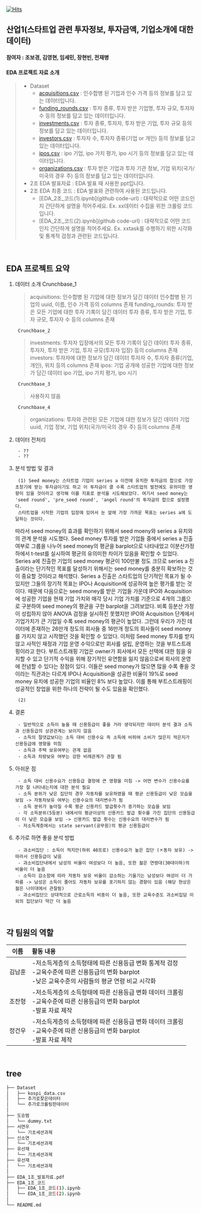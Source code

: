 [![Hits](https://hits.seeyoufarm.com/api/count/incr/badge.svg?url=https%3A%2F%2Fgithub.com%2FDataScience-Lab-Yonsei%2F9th_EDA%2F1%25E1%2584%258C%25E1%2585%25A9&count_bg=%2379C83D&title_bg=%23555555&icon=&icon_color=%23E7E7E7&title=hits&edge_flat=false)](https://hits.seeyoufarm.com)



## 산업1(스타트업 관련 투자정보, 투자금액, 기업소개에 대한 데이터)
#### 참여자 : 조보경, 김영현, 임세민, 장현빈, 전재병
#### EDA 프로젝트 자료 소개
> * Dataset
>   * [acquisitions.csv](url) : 인수합병 된 기업과 인수 가격 등의 정보를 담고 있는 데이터입니다.
>   * [funding_rounds.csv](url) : 투자 종류, 투자 받은 기업명, 투자 규모, 투자자 수 등의 정보를 담고 있는 데이터입니다.
>   * [investments.csv](url) : 투자 종류, 투자자, 투자 받은 기업, 투자 규모 등의 정보를 담고 있는 데이터입니다.
>   * [investors.csv](url) : 투자자 수, 투자자 종류(기업 or 개인) 등의 정보를 담고 있는 데이터입니다.
>   * [ipos.csv](url) : ipo 기업, ipo 가치 평가, ipo 시기 등의 정보를 담고 있는 데이터입니다.
>   * [organizations.csv](url) : 투자 받은 기업과 투자 기관 정보, 기업 위치(국가/미국의 경우 주) 등의 정보를 담고 있는 데이터입니다.
> * 2조 EDA 발표자료 : EDA 발표 때 사용한 ppt입니다.
> * 2조 EDA 최종 코드 : EDA 발표와 관련하여 사용된 코드입니다.
>   * [EDA_2조_코드(1).ipynb](github code-url) : 대략적으로 어떤 코드인지 간단하게 설명을 적어주세요. Ex. xx데이터 수집을 위한 크롤링 코드입니다.
>   * [EDA_2조_코드(2).ipynb](github code-url) : 대략적으로 어떤 코드인지 간단하게 설명을 적어주세요. Ex. xxtask를 수행하기 위한 시각화 및 통계적 검정과 관련된 코드입니다.
<br>



## EDA 프로젝트 요약

1. 데이터 소개
        Crunchbase_1
	> acquisitions: 인수합병 된 기업에 대한 정보가 담긴 데이터
                        인수합병 된 기업의 uuid, 이름, 인수 가격 등의 columns 존재
	> funding_rounds: 투자 받은 모든 기업에 대한 투자 기록이 담긴 데이터
                          투자 종류, 투자 받은 기업, 투자 규모, 투자자 수 등의 columns 존재

        Crunchbase_2
	> investments: 투자자 입장에서의 모든 투자 기록이 담긴 데이터
                       투자 종류, 투자자, 투자 받은 기업, 투자 규모(투자자 입장) 등의 columns 존재
	> investors: 투자자에 대한 정보가 담긴 데이터
                     투자자 수, 투자자 종류(기업, 개인), 위치 등의 columns 존재
	> ipos: 기업 공개에 성공한 기업에 대한 정보가 담긴 데이터
                ipo 기업, ipo 가치 평가, ipo 시기

        Crunchbase_3
	> 사용하지 않음

        Crunchbase_4
	> organizations: 투자와 관련된 모든 기업에 대한 정보가 담긴 데이터
                         기업 uuid, 기업 정보, 기업 위치(국가/미국의 경우 주) 등의 columns 존재
   
2. 데이터 전처리

        - ??
        - ??
 
3. 분석 방법 및 결과
    
        (1) Seed money는 스타트업 기업이 series a 이전에 유치한 투자금의 합으로 가장 초창기에 받는 투자금이기도 하고 이 투자금이 클 수록 스타트업의 발전에도 유의미한 영향이 있을 것이라고 생각해 이를 지표로 분석을 시도해보았다. 여기서 seed money는 'seed round', 'pre_seed round', 'angel round'의 투자금의 합으로 설정했다.
        스타트업을 시작한 기업의 입장에 있어서 눈 앞에 가장 가까운 목표는 series a에 도달하는 것이다.
	따라서 seed money의 효과를 확인하기 위해서 seed moeny와 series a 유치와의 관계 분석을 시도했다.
	Seed money 투자를 받은 기업들 중에서 series a 진출 여부로 그룹을 나누어 seed money의 평균을 barplot으로 나타내었고 이분산가정 하에서 t-test를 실시하여 평균의 유의미한 차이가 있음을 확인할 수 있었다.
	Series a에 진출한 기업의 seed money 평균이 100만불 정도 크므로 series a 진출이라는 단기적인 목표를 달성하기 위해서는 seed money를 충분히 확보하는 것이 중요할 것이라고 해석했다.
        Series a 진출은 스타트업의 단기적인 목표가 될 수 있지만 그들의 장기적 목표는 IPO나 Acquisition에 성공하여 높은 평가를 받는 것이다.
	때문에 다음으로는 seed money를 받은 기업들 가운데 IPO와 Acquisition에 성공한 기업을 현재 기업 가치와 매각 당시 기업 가치를 기준으로 4개의 그룹으로 구분하여 seed money의 평균을 구한 barplot을 그려보았다.
	비록 등분산 가정이 성립하지 않아 ANOVA 검정을 실시하진 못했지만 IPO와 Acquisition 단계에서 기업가치가 큰 기업일 수록 seed money의 평균이 높았다.
        그런데 우리가 가진 데이터에 존재하는 26만개 정도의 회사들 중 16만개 정도의 회사들이 seed money를 가지지 않고 시작했던 것을 확인할 수 있었다.
	이처럼 Seed money 투자를 받지 않고 사적인 재정과 기업 운영 수익으로만 회사를 설립, 운영하는 것을 부트스트래핑이라고 한다.
	부트스트래핑 기업은 owner가 회사에서 모든 선택에 대한 힘을 유지할 수 있고 단기적 수익을 위해 장기적인 유연함을 잃지 않음으로써 회사의 운영에 전념할 수 있다는 장점이 있다.
	이들은 seed money가 많으면 많을 수록 좋을 것이라는 직관과는 다르게 IPO나 Acquisition을 성공한 비율이 19%로 seed money 유치에 성공한 기업의 비율인 8% 보다 높았다.
	이를 통해 부트스트래핑이 성공적인 창업을 위한 하나의 전략이 될 수도 있음을 확인했다.
        
        (2)

        
4. 결론

        - 일반적으로 소득이 높을 때 신용등급이 좋을 거라 생각되지만 데이터 분석 결과 소득과 신용등급의 상관관계는 보이지 않음
        - 소득의 절댓값보다는 소득 대비 신용수요 즉 소득에 비하여 소비가 많은지 적은지가 신용등급에 영향을 미침
        - 소득과 주택 보유여부는 관계 없음
        - 소득과 차량보유 여부는 강한 비례관계가 관찰 됨
    
5. 아쉬운 점
    
        - 소득 대비 신용수요가 신용등급 결정에 큰 영향을 미침 -> 어떤 변수가 신용수요를 가장 잘 나타내는지에 대한 분석 필요
        - 소득 분위가 낮은 집단의 경우 자동차를 보유하였을 때 평균 신용등급이 낮은 모습을 보임 -> 자동차보유 여부는 신용수요의 대리변수가 됨
        - 소득 분위가 높아질 수록 평균 신용카드 발급횟수가 증가하는 모습을 보임 
        - 각 소득분위(5등분) 내에서의 평균이상의 신용카드 발급 횟수를 가진 집단의 신용등급이 더 낮은 모습을 보임 -> 신용카드 발급 횟수는 신용수요의 대리변수가 됨
        - 저소득계층에서는 state servant(공무원)의 평균 신용등급이 

6. 추가로 하면 좋을 분석 방법
    
        - 과소비집단 : 소득이 적지만(하위 40프로) 신용수요가 높은 집단 (ㅈ동차 보유) -> 따라서 신용등급이 낮음
        - 과소비집단내에서 남성의 비율이 여성보다 더 높음, 또한 젊은 연령대(30대이하)의 비율이 더 높음
        - 소득이 감소함에 따라 자동차 보유 비율이 감소하는 기울기는 남성보다 여성이 더 가파름 -> 남성은 소득이 줄어도 자동차 보유를 포기하지 않는 경향이 있음 (해당 현상은 젊은 나이대에서 관찰됨)
        - 과소비집단으 상대적으로 근로소득의 비중이 더 높음, 또한 교육수준도 과소비집담 이외의 집단보다 약간 더 높음
<br>



 ## 각 팀원의 역할
 
|이름|활동 내용| 
|:---:|:---| 
|김남훈| -저소득게층의 소득형태에 따른 신용등급 변화 통계적 검정<br> -교육수준에 따른 신용등급의 변화 barplot<br> -낮은 교육수준의 사람들의 평균 연령 비교 시각화| 
|조찬형| -저소득게층의 소득형태에 따른 신용등급 변화 데이터 크롤링<br> -교육수준에 따른 신용등급의 변화 barplot<br> -발표 자료 제작|
|정건우| -저소득게층의 소득형태에 따른 신용등급 변화 데이터 크롤링<br> -교육수준에 따른 신용등급의 변화 barplot<br> -발표 자료 제작| 
<br/>



## tree 
```bash
├── Dataset
│   ├── kospi_data.csv
│   ├── 추가로찾은데이터
│   └── 추가로크롤링한데이터
│
├── 도승범
│   └── dummy.txt
├── 서연우
│   └── 기초세션과제
├── 신소연
│   └── 기초세션과제
├── 유선재
│   └── 기초세션과제
├── 유선재
│   └── 기초세션과제
│
├── EDA_1조_발표자료.pdf
├── EDA_1조_코드
│   ├── EDA_1조_코드(1).ipynb
│   └── EDA_1조_코드(2).ipynb
│
└── README.md
``` 
